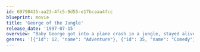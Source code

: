 ```yaml
---
id: 69798435-aa23-4fc5-9d55-e17bcaaa4fcc
blueprint: movie
title: 'George of the Jungle'
release_date: '1997-07-15'
overview: "Baby George got into a plane crash in a jungle, stayed alive and was adopted by a wise ape. Ursula Stanhope, US noble woman is saved from death on safari by grown-up George, and he takes her to jungle to live with him. He slowly learns a rules of human relationships, while Ursula's lover Lyle is looking for her and the one who took her. After they are found, Ursula takes George to the USA."
genres: '[{"id": 12, "name": "Adventure"}, {"id": 35, "name": "Comedy"}, {"id": 10751, "name": "Family"}, {"id": 10749, "name": "Romance"}]'
---
```

